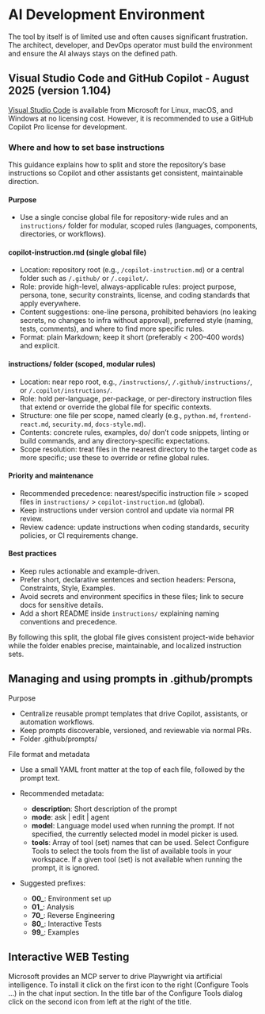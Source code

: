 # AI Development Environment

The tool by itself is of limited use and often causes significant frustration. The architect, developer, and DevOps operator must build the environment and ensure the AI always stays on the defined path.

## Visual Studio Code and GitHub Copilot - August 2025 (version 1.104)

[Visual Studio Code](https://code.visualstudio.com/Download) is available from Microsoft for Linux, macOS, and Windows at no licensing cost. However, it is recommended to use a GitHub Copilot Pro license for development.

### Where and how to set base instructions

This guidance explains how to split and store the repository’s base instructions so Copilot and other assistants get consistent, maintainable direction.

#### Purpose
- Use a single concise global file for repository-wide rules and an `instructions/` folder for modular, scoped rules (languages, components, directories, or workflows).

#### copilot-instruction.md (single global file)
- Location: repository root (e.g., `/copilot-instruction.md`) or a central folder such as `/.github/` or `/.copilot/`.
- Role: provide high-level, always-applicable rules: project purpose, persona, tone, security constraints, license, and coding standards that apply everywhere.
- Content suggestions: one-line persona, prohibited behaviors (no leaking secrets, no changes to infra without approval), preferred style (naming, tests, comments), and where to find more specific rules.
- Format: plain Markdown; keep it short (preferably < 200–400 words) and explicit.

#### instructions/ folder (scoped, modular rules)
- Location: near repo root, e.g., `/instructions/`, `/.github/instructions/`, or `/.copilot/instructions/`.
- Role: hold per-language, per-package, or per-directory instruction files that extend or override the global file for specific contexts.
- Structure: one file per scope, named clearly (e.g., `python.md`, `frontend-react.md`, `security.md`, `docs-style.md`).
- Contents: concrete rules, examples, do/ don’t code snippets, linting or build commands, and any directory-specific expectations.
- Scope resolution: treat files in the nearest directory to the target code as more specific; use these to override or refine global rules.

#### Priority and maintenance
- Recommended precedence: nearest/specific instruction file > scoped files in `instructions/` > `copilot-instruction.md` (global).
- Keep instructions under version control and update via normal PR review.
- Review cadence: update instructions when coding standards, security policies, or CI requirements change.

#### Best practices
- Keep rules actionable and example-driven.
- Prefer short, declarative sentences and section headers: Persona, Constraints, Style, Examples.
- Avoid secrets and environment specifics in these files; link to secure docs for sensitive details.
- Add a short README inside `instructions/` explaining naming conventions and precedence.

By following this split, the global file gives consistent project-wide behavior while the folder enables precise, maintainable, and localized instruction sets.

## Managing and using prompts in .github/prompts

Purpose
- Centralize reusable prompt templates that drive Copilot, assistants, or automation workflows.
- Keep prompts discoverable, versioned, and reviewable via normal PRs.
- Folder .github/prompts/

File format and metadata
- Use a small YAML front matter at the top of each file, followed by the prompt text.
- Recommended metadata:
    - **description**: Short description of the prompt
    - **mode**: ask | edit | agent
    - **model**: Language model used when running the prompt. If not specified, the currently selected model in model picker is used.
    - **tools**:  Array of tool (set) names that can be used. Select Configure Tools to select the tools from the list of available tools in your workspace. If a given tool (set) is not available when running the prompt, it is ignored.

- Suggested prefixes:
    - **00_**: Environment set up
    - **01_**: Analysis
    - **70_**: Reverse Engineering
    - **80_**: Interactive Tests
    - **99_**: Examples

## Interactive WEB Testing

Microsoft provides an MCP server to drive Playwright via artificial intelligence. To install it click on the first icon to the right (Configure Tools ...) in the chat input section. In the title bar of the Configure Tools dialog click on the second icon from left at the right of the title.